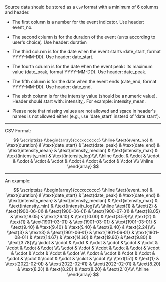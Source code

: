 Source data should be stored as a `CSV` format with a minimum of 6 columns and header.

* The first column is a number for the event indicator. Use header: event_no.
* The second column is for the duration of the event (units according to user's choice). Use header: duration
* The third column is for the date when the event starts (date_start, format YYYY-MM-DD). Use header: date_start.
* The fourth column is for the date when the event peaks its maximum value (date_peak, format YYYY-MM-DD). Use header: date_peak.
* The fifth column is for the date when the event ends (date_end, format YYYY-MM-DD). Use header: date_end.
* The sixth column is for the intensity value (should be a numeric value). Header should start with: intensity_. For example: intensity_mean.


* Please note that missing values are not allowed and space in header's names is not allowed either (e.g., use 'date_start' instead of 'date start').

***
CSV Format:

$$
\\scriptsize
\\begin{array}{cccccccccc} 
  \\hline 
  \\text{event_no} & \\text{duration} & \\text{date_start} & \\text{date_peak} & \\text{date_end} & \\text{intensity_mean} & \\text{intensity_median} & \\text{intensity_max} & \\text{intensity_min} & \\text{intensity_log}\\\\ 
  \\hline 
  \\cdot & \\cdot & \\cdot & \\cdot & \\cdot & \\cdot & \\cdot & \\cdot & \\cdot & \\cdot \\\\ 
  \\hline 
\\end{array}
$$


*** 
An example:

$$
\\scriptsize
\\begin{array}{cccccccccc} 
  \\hline 
  \\text{event_no} & \\text{duration} & \\text{date_start} & \\text{date_peak} & \\text{date_end} & \\text{intensity_mean} & \\text{intensity_median} & \\text{intensity_max} & \\text{intensity_min} & \\text{intensity_log}\\\\ 
  \\hline
  \\text{1} & \\text{2} & \\text{1900-06-01} & \\text{1900-06-01} & \\text{1900-07-01} & \\text{18.05} & \\text{18.05} & \\text{26.10} & \\text{10.00} & \\text{3.59}\\\\ 
  \\text{2} & \\text{1} & \\text{1901-03-01} & \\text{1901-03-01} & \\text{1901-03-01} & \\text{9.40} & \\text{9.40} & \\text{9.40} & \\text{9.40} & \\text{2.24}\\\\ 
  \\text{3} & \\text{3} & \\text{1901-06-01} & \\text{1901-06-01} & \\text{1901-08-01} & \\text{14.67} & \\text{14.60} & \\text{19.60} & \\text{9.80} & \\text{3.78}\\\\ 
  \\cdot & \\cdot & \\cdot & \\cdot & \\cdot & \\cdot & \\cdot & \\cdot & \\cdot & \\cdot \\\\ 
  \\cdot & \\cdot & \\cdot & \\cdot & \\cdot & \\cdot & \\cdot & \\cdot & \\cdot & \\cdot \\\\ 
  \\cdot & \\cdot & \\cdot & \\cdot & \\cdot & \\cdot & \\cdot & \\cdot & \\cdot & \\cdot \\\\ 
  \\text{151} & \\text{1} & \\text{2022-02-01} & \\text{2022-02-01} & \\text{2022-02-01} & \\text{8.20} & \\text{8.20} & \\text{8.20} & \\text{8.20} & \\text{2.10}\\\\ 
  \\hline
\\end{array}
$$
